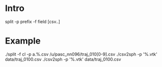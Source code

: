 # Intro

   split -p prefix -f field [csv..]

# Example

   ./split -f cl -p a.%.csv /u/pasc_nn096/traj_010[0-9].csv
   ./csv2sph -p '%.vtk' data/traj_0100.csv
   ./csv2sph -p '%.vtk' data/traj_0100.csv
